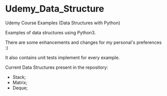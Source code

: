# Udemy_Data_Structure

Udemy Course Examples (Data Structures with Python)

Examples of data structures using Python3.

There are some enhancements and changes for my personal's preferences :)

It also contains unit tests implement for every example.

Current Data Structures present in the repository:
- Stack;
- Matrix;
- Deque;


